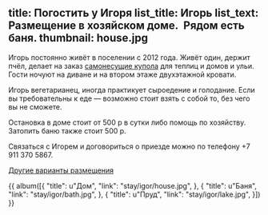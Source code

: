 title: Погостить у Игоря
list_title: Игорь
list_text: Размещение в хозяйском доме.  Рядом есть баня.
thumbnail: house.jpg
---
Игорь постоянно живёт в поселении с 2012 года.
Живёт один, держит пчёл, делает на заказ [самонесущие купола](http://magazin.chistoe-nebo.org/items/18/) для теплиц и домов и ульи.
Гости ночуют на диване и на втором этаже двухэтажной кровати.

Игорь вегетарианец, иногда практикует сыроедение и голодание.
Если вы требовательны к еде — возможно стоит взять с собой то, без чего вы не сможете.

Остановка в доме стоит от 500 р в сутки либо помощь по хозяйству.
Затопить баню также стоит 500 р.

Связаться с Игорем и договориться о приезде можно по телефону +7 911 370 5867.

[Другие варианты размещения](/stay/)

{{ album([{
  "title": u"Дом",
  "link": "stay/igor/house.jpg",
}, {
  "title": u"Баня",
  "link": "stay/igor/bath.jpg",
}, {
  "title": u"Пруд",
  "link": "stay/igor/lake.jpg",
}]) }}
